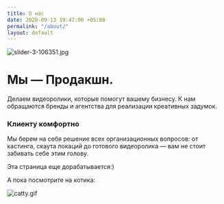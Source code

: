 ```yaml
---
title: О нас
date: 2020-09-13 19:47:00 +05:00
permalink: "/about/"
layout: default
---
```


![slider-3-106351.jpg](/uploads/slider-3-106351.jpg)

# Мы — Продакшн.
Делаем видеоролики, которые помогут вашему бизнесу.
К нам обращаются бренды и агентства для реализации креативных задумок. 





### Клиенту комфортно
Мы берем на себя решение всех организационных вопросов: от кастинга, скаута локаций до готового видеоролика — вам не стоит забивать себе этим голову.



Эта страница еще дорабатывается:)

А пока посмотрите на котика:
 
![catty.gif](/uploads/catty.gif)